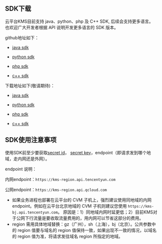 ## SDK下载

云平台KMS目前支持 java、python、php 及 C++ SDK, 后续会支持更多语言。也欢迎广大开发者根据 API 说明开发更多语言的 SDK 版本。

github地址如下：

- [java sdk](https://github.com/tencentyun/kms-java-sdk)


- [python sdk](https://github.com/tencentyun/kms-python-sdk)


- [php sdk](https://github.com/tencentyun/kms-php-sdk)


- [c++ sdk](https://github.com/tencentyun/kms-cpp-sdk)

下载地址如下(敬请期待)：

- [java sdk]()


- [python sdk]()


- [php sdk]()


- [c++ sdk]()


## SDK使用注意事项

使用SDK前至少要获取[secret id](http://console.tcecqpoc.fsphere.cn/capi)， [secret key](http://console.tcecqpoc.fsphere.cn/capi)，endpoint（即请求发到哪个地域，走内网还是外网）。

endpoint 说明：
	
内网endpoint：`https://kms-region.api.tencentyun.com`

公网endpoint：`https://kms-region.api.qcloud.com`

- 如果业务进程也部署在云平台的 CVM 子机上，强烈建议使用同地域的内网 endpoint。例如在云平台北京地域的 CVM 子机则建议您使用 `https://kms-bj.api.tencentyun.com`。
原因是：1）同地域内网时延更低；2）目前KMS对于公网下行流量是要收取流量费用的，用内网可以节省这部分的费用。
- region 需用具体地域替换：gz（广州），sh（上海），bj（北京）。公共参数中的 region 值要与域名的 region 值保持一致，如果出现不一致的情况，以域名的 region 值为准，将请求发往域名 region 所指定的地域。

